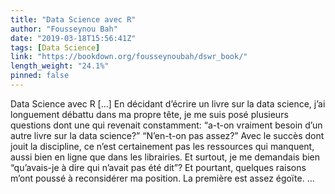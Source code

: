 ```yaml
---
title: "Data Science avec R"
author: "Fousseynou Bah"
date: "2019-03-18T15:56:41Z"
tags: [Data Science]
link: "https://bookdown.org/fousseynoubah/dswr_book/"
length_weight: "24.1%"
pinned: false
---
```


Data Science avec R [...] En décidant d’écrire un livre sur la data science, j’ai longuement débattu dans ma propre tête, je me suis posé plusieurs questions dont une qui revenait constamment: “a-t-on vraiment besoin d’un autre livre sur la data science?” “N’en-t-on pas assez?” Avec le succès dont jouit la discipline, ce n’est certainement pas les ressources qui manquent, aussi bien en ligne que dans les librairies. Et surtout, je me demandais bien “qu’avais-je à dire qui n’avait pas été dit”? Et pourtant, quelques raisons m’ont poussé à reconsidérer ma position. La première est assez égoïte.  ...
